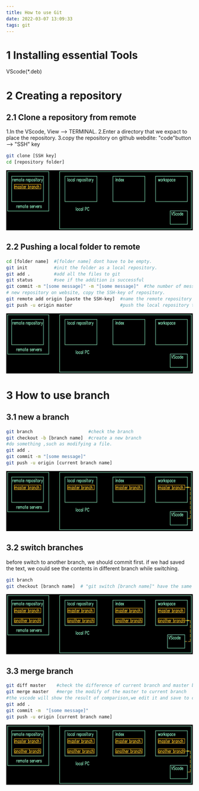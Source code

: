 ```yaml
---
title: How to use Git
date: 2022-03-07 13:09:33
tags: git
---
```


<!-- toc -->

# 1 Installing essential Tools
VScode(*.deb)
# 2 Creating a repository
## 2.1 Clone a repository from remote
1.In the VScode, View --> TERMINAL.
2.Enter a directory that we expact to place the repository.
3.copy the repository on github webdite: "code"button --> "SSH" key
```bash
git clone [SSH key]
cd [repository folder]
```
![clone](./images/How_to_use_Git/clone.gif)

## 2.2 Pushing a local folder to remote
```bash
cd [folder name]  #[folder name] dont have to be empty.
git init          #init the folder as a local repository.
git add .         #add all the files to git
git status        #see if the addition is successful
git commit -m "[some message]" -m "[some message]"  #the number of message has no limits.
# new repository on website, copy the SSH-key of repository.
git remote add origin [paste the SSH-key]  #name the remote repository as origin.
git push -u origin master                  #push the local repository to network.
```
![local-push-remote](./images/How_to_use_Git/local-push-remote.gif)

# 3 How to use branch
## 3.1 new a branch
```bash
git branch                     #check the branch
git checkout -b [branch name]  #create a new branch
#do something ,such as modifying a file.
git add .                      
git commit -m "[some message]"
git push -u origin [current branch name] 
```
![new-branch](./images/How_to_use_Git/new-branch.gif)  

## 3.2 switch branches
before switch to another branch, we should commit first.
if we had saved the text, we could see the contents in different branch while switching. 
```bash
git branch
git checkout [branch name]  # "git switch [branch name]" have the same result 
```
![checkout](./images/How_to_use_Git/checkout.gif)

## 3.3 merge branch
```bash
git diff master    #check the difference of current branch and master branch
git merge master   #merge the modify of the master to current branch 
#the vscode will show the result of comparison,we edit it and save to current branch.
git add .
git commit -m  "[some message]"
git push -u origin [current branch name] 
```
![merge](./images/How_to_use_Git/merge.gif)
